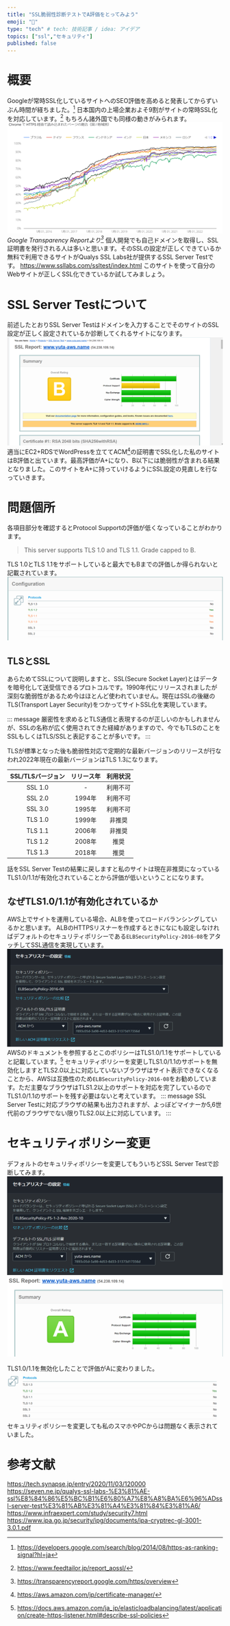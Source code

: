```yaml
---
title: "SSL脆弱性診断テストでA評価をとってみよう"
emoji: "🐁"
type: "tech" # tech: 技術記事 / idea: アイデア
topics: ["ssl","セキュリティ"]
published: false
---
```


# 概要
Googleが常時SSL化しているサイトへのSEO評価を高めると発表してからずいぶん時間が経ちました。[^1]
日本国内の上場企業およそ9割がサイトの常時SSL化を対応しています。[^2]
もちろん諸外国でも同様の動きがみられます。
![](/images/ssl-check-test/image3.png)
*Google Transparency Reportより[^3]*
個人開発でも自己ドメインを取得し、SSL証明書を発行される人は多いと思います。そのSSLの設定が正しくできているか無料で利用できるサイトがQualys SSL Labs社が提供するSSL Server Testです。
https://www.ssllabs.com/ssltest/index.html
このサイトを使って自分のWebサイトが正しくSSL化できているか試してみましょう。

[^1]: https://developers.google.com/search/blog/2014/08/https-as-ranking-signal?hl=ja

[^2]: https://www.feedtailor.jp/report_aossl/

[^3]: https://transparencyreport.google.com/https/overview
# SSL Server Testについて
前述したとおりSSL Server Testはドメインを入力することでそのサイトのSSL設定が正しく設定されているか診断してくれるサイトになります。
![](/images/ssl-check-test/image1.png)
適当にEC2+RDSでWordPressを立ててACM[^4]の証明書でSSL化した私のサイトはB評価と出ています。最高評価がA+になり、B以下には脆弱性が含まれる結果となりました。このサイトをA+に持っていけるようにSSL設定の見直しを行なっていきます。

[^4]: https://aws.amazon.com/jp/certificate-manager/

# 問題個所
各項目部分を確認するとProtocol Supportの評価が低くなっていることがわかります。
>This server supports TLS 1.0 and TLS 1.1. Grade capped to B. 

TLS 1.0とTLS 1.1をサポートしていると最大でもBまでの評価しか得られないと記載されています。
![](/images/ssl-check-test/image2.png)

## TLSとSSL
あらためてSSLについて説明しますと、SSL(Secure Socket Layer)とはデータを暗号化して送受信できるプロトコルです。1990年代にリリースされましたが深刻な脆弱性があるため今はほとんど使われていません。現在はSSLの後継のTLS(Transport Layer Security)をつかってサイトSSL化を実現しています。

::: message
厳密性を求めるとTLS通信と表現するのが正しいのかもしれませんが、SSLの名称が広く使用されてきた経緯がありますので、今でもTLSのことをSSLもしくはTLS/SSLと表記することが多いです。
:::

TLSが標準となった後も脆弱性対応で定期的な最新バージョンのリリースが行なわれ2022年現在の最新バージョンはTLS 1.3になります。

| SSL/TLSバージョン | リリース年 | 利用状況 |
| :---: | :---: | :---: |
| SSL 1.0 | - | 利用不可 |
| SSL 2.0 | 1994年 | 利用不可 |
| SSL 3.0 | 1995年 | 利用不可 |
| TLS 1.0 | 1999年 | 非推奨 |
| TLS 1.1 | 2006年 | 非推奨 |
| TLS 1.2 | 2008年 | 推奨 |
| TLS 1.3 | 2018年 | 推奨 |

話をSSL Server Testの結果に戻しますと私のサイトは現在非推奨になっているTLS1.0/1.1が有効化されていることから評価が低いということになります。

## なぜTLS1.0/1.1が有効化されているか
AWS上でサイトを運用している場合、ALBを使ってロードバランシングしているかと思います。
ALBのHTTPSリスナーを作成するときになにも設定しなければデフォルトのセキュリティポリシーである`ELBSecurityPolicy-2016-08`をアタッチしてSSL通信を実現しています。
![](/images/ssl-check-test/image4.png)
AWSのドキュメントを参照するとこのポリシーはTLS1.0/1.1をサポートしていると記載しています。[^5]
セキュリティポリシーを変更しTLS1.0/1.1のサポートを無効化しますとTLS2.0以上に対応していないブラウザはサイト表示できなくなることから、AWSは互換性のため`ELBSecurityPolicy-2016-08`をお勧めしています。ただ主要なブラウザはTLS1.2以上のサポートを対応を完了しているのでTLS1.0/1.1のサポートを残す必要はないと考えています。
::: message
SSL Server Testに対応ブラウザの結果も出力されますが、よっぼどマイナーか5,6世代前のブラウザでない限りTLS2.0以上に対応しています。
:::

[^5]: https://docs.aws.amazon.com/ja_jp/elasticloadbalancing/latest/application/create-https-listener.html#describe-ssl-policies

# セキュリティポリシー変更
デフォルトのセキュリティポリシーを変更してもういちどSSL Server Testで診断してみます。
![](/images/ssl-check-test/image5.png)
![](/images/ssl-check-test/image6.png)

TLS1.0/1.1を無効化したことで評価がAに変わりました。
![](/images/ssl-check-test/image7.png)
セキュリティポリシーを変更しても私のスマホやPCからは問題なく表示されていました。

# 参考文献
https://tech.synapse.jp/entry/2020/11/03/120000
https://seven.ne.jp/qualys-ssl-labs-%E3%81%AE-ssl%E8%84%86%E5%BC%B1%E6%80%A7%E8%A8%BA%E6%96%ADssl-server-test%E3%81%AB%E3%81%A4%E3%81%84%E3%81%A6/
https://www.infraexpert.com/study/security7.html
https://www.ipa.go.jp/security/ipg/documents/ipa-cryptrec-gl-3001-3.0.1.pdf